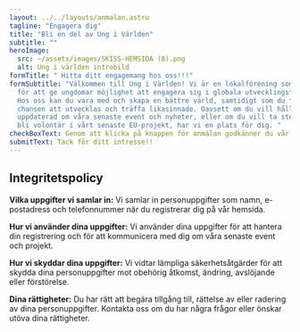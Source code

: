 ```yaml
---
layout: ../../layouts/anmalan.astro
tagline: "Engagera dig"
title: "Bli en del av Ung i Världen"
subtitle: ""
heroImage:
  src: ~/assets/images/SKISS-HEMSIDA (8).png
  alt: Ung i världen introbild
formTitle: " Hitta ditt engagemang hos oss!!!"
formSubtitle: "Välkommen till Ung i Världen! Vi är en lokalförening som brinner
  för att ge ungdomar möjlighet att engagera sig i globala utvecklingsfrågor.
  Hos oss kan du vara med och skapa en bättre värld, samtidigt som du får
  chansen att utvecklas och träffa likasinnade. Oavsett om du vill hålla dig
  uppdaterad om våra senaste event och nyheter, eller om du vill ta steget och
  bli volontär i vårt senaste EU-projekt, har vi en plats för dig. "
checkBoxText: Genom att klicka på knappen för anmälan godkänner du vår integritetspolicy och samtycker till behandling av dina personuppgifter i enlighet med GDPR.
submitText: Tack för ditt intresse!!
---
```


## Integritetspolicy

**Vilka uppgifter vi samlar in:**
Vi samlar in personuppgifter som namn, e-postadress och telefonnummer när du registrerar dig på vår hemsida.

**Hur vi använder dina uppgifter:**
Vi använder dina uppgifter för att hantera din registrering och för att kommunicera med dig om våra senaste event och projekt.

**Hur vi skyddar dina uppgifter:**
Vi vidtar lämpliga säkerhetsåtgärder för att skydda dina personuppgifter mot obehörig åtkomst, ändring, avslöjande eller förstörelse.

**Dina rättigheter:**
Du har rätt att begära tillgång till, rättelse av eller radering av dina personuppgifter. Kontakta oss om du har några frågor eller önskar utöva dina rättigheter.
